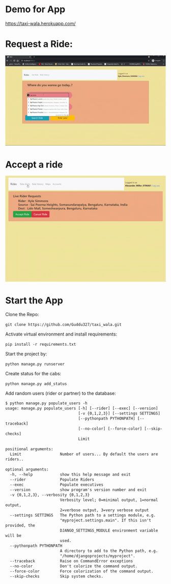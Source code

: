 # Demo for App

https://taxi-wala.herokuapp.com/

# Request a Ride:

![](rq-cpg.gif)

# Accept a ride

![](ac-cpg.gif)

# Start the App

Clone the Repo:

`git clone https://github.com/Guddu327/taxi_wala.git`

Activate virtual environment and install requirements:

`pip install -r requirements.txt`

Start the project by:

`python manage.py runserver`

Create status for the cabs:

`python manage.py add_status`

Add random users (rider or partner) to the database:

```
$ python manage.py populate_users -h
usage: manage.py populate_users [-h] [--rider] [--exec] [--version]
                                [-v {0,1,2,3}] [--settings SETTINGS]
                                [--pythonpath PYTHONPATH] [--traceback]
                                [--no-color] [--force-color] [--skip-checks]
                                Limit

positional arguments:
  Limit                 Number of users... By default the users are riders..

optional arguments:
  -h, --help            show this help message and exit
  --rider               Populate Riders
  --exec                Populate executives
  --version             show program's version number and exit
  -v {0,1,2,3}, --verbosity {0,1,2,3}
                        Verbosity level; 0=minimal output, 1=normal output,
                        2=verbose output, 3=very verbose output
  --settings SETTINGS   The Python path to a settings module, e.g.
                        "myproject.settings.main". If this isn't provided, the
                        DJANGO_SETTINGS_MODULE environment variable will be
                        used.
  --pythonpath PYTHONPATH
                        A directory to add to the Python path, e.g.
                        "/home/djangoprojects/myproject".
  --traceback           Raise on CommandError exceptions
  --no-color            Don't colorize the command output.
  --force-color         Force colorization of the command output.
  --skip-checks         Skip system checks.

```



